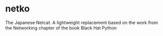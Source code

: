 # netko
The Japanese Netcat.  A lightweight replacement based on the work from the Networking chapter of the book Black Hat Python
